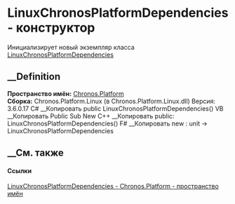 # LinuxChronosPlatformDependencies - конструктор
Инициализирует новый экземпляр класса
[LinuxChronosPlatformDependencies](T_Chronos_Platform_LinuxChronosPlatformDependencies.htm)
##  __Definition
 **Пространство имён:** [Chronos.Platform](N_Chronos_Platform.htm)  
 **Сборка:** Chronos.Platform.Linux (в Chronos.Platform.Linux.dll) Версия:
3.6.0.17
C# __Копировать
     public LinuxChronosPlatformDependencies()
VB __Копировать
     Public Sub New
C++ __Копировать
     public:
    LinuxChronosPlatformDependencies()
F# __Копировать
     new : unit -> LinuxChronosPlatformDependencies
##  __См. также
#### Ссылки
[LinuxChronosPlatformDependencies -
](T_Chronos_Platform_LinuxChronosPlatformDependencies.htm)
[Chronos.Platform - пространство имён](N_Chronos_Platform.htm)
